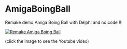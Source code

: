 # AmigaBoingBall
 Remake demo Amiga Boing Ball with Delphi and no code !!!

[![Remake Amiga Boing Ball](http://img.youtube.com/vi/dpV7MPheuvE/0.jpg)](https://www.youtube.com/watch?v=dpV7MPheuvE)

(click the image to see the Youtube video)
